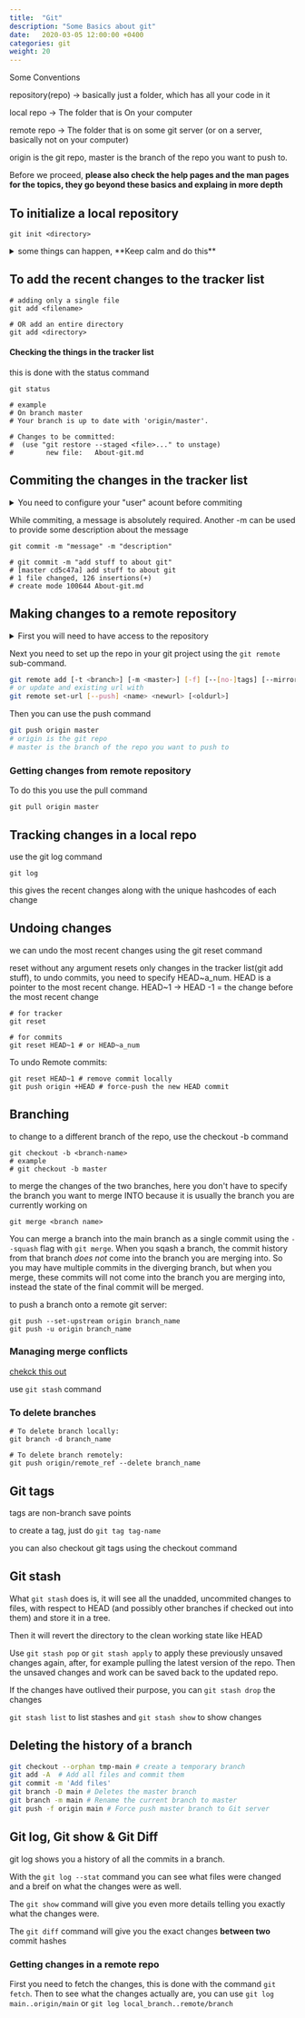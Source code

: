 ```yaml
---
title:  "Git"
description: "Some Basics about git"
date:   2020-03-05 12:00:00 +0400
categories: git
weight: 20
---
```

Some Conventions

repository(repo) -> basically just a folder, which has all your code in it

local repo -> The folder that is On your computer

remote repo -> The folder that is on some git server (or on a server, basically not on your computer)

origin is the git repo, master is the branch of the repo you want to push to.

Before we proceed, **please also check the help pages and the man pages for the topics, they go beyond these basics and explaing in more depth**

## To initialize a local repository

```git
git init <directory>
```

<details markdown=1>
<summary> some things can happen, **Keep calm and do this**</summary>

if you create a directory on a remote and initialize with `git init .` and then try commiting to it, it wont happen!

on the remote you need to `git checkout -b tmp` and then push from your machine(local) to the remote

[here is a stackoverflow page](https://stackoverflow.com/questions/2816369/git-push-error-remote-rejected-master-master-branch-is-currently-checked)

I just had the same error while I began learning Git. Some of the other answers are clearly not for someone new to Git!

(I am going to use non technical terms to get the idea across.) Anyway, what is happening is that you have two repositories, one is the original you first made, and the other the work one you just made.

Right now you are in your work repository and are using the "master" branch. But you also happen to be "logged in" in your original repository to the same "master" branch. Now since you're "logged in" in the original, Git fears you might mess up because you might be working on the original and screw things up. So you need to return to the original repository and do a "git checkout someotherbranch", and now you can push with no problems.

I hope this helps.

</details>

## To add the recent changes to the tracker list

```git
# adding only a single file
git add <filename>

# OR add an entire directory
git add <directory>
```

#### Checking the things in the tracker list
this is done with the status command
```git
git status

# example
# On branch master
# Your branch is up to date with 'origin/master'.

# Changes to be committed:
#  (use "git restore --staged <file>..." to unstage)
#        new file:   About-git.md
```

## Commiting the changes in the tracker list

<details markdown=1>
<summary>You need to configure your "user" acount before commiting</summary>

#### for global config
```shell
git config --global user.name "firstname lastname"
git config --global user.email "email_id"
```
#### you can also set local directory related config
```shell
git config user.name "firstname lastname"
git config user.email "email_id"
```
</details>

While commiting, a message is absolutely required. Another -m can be used to provide some description about the message

```git
git commit -m "message" -m "description"

# git commit -m "add stuff to about git"
# [master cd5c47a] add stuff to about git
# 1 file changed, 126 insertions(+)
# create mode 100644 About-git.md
```

## Making changes to a remote repository

<details markdown="1"><summary>First you will need to have access to the repository</summary>

This can be done via SSH keys or via [Gitcredential manager]({{< relref "git-credential-manager" >}})

1.  Create SSH keys and add the .pub (public part) of the key on github/your git provider
    
    ```bash
    ssh-keygen -t rsa -b 4096 -C "your_email@example.com"
    ```
2.  Ensure ssh-agent is running
    
    ```bash
     # start the ssh-agent in the background
    $ eval $(ssh-agent -s)
    > Agent pid 59566
    ```
    
    or on Windows powershell
    
    ```powershell
     Get-Service -Name ssh-agent | Set-Service -StartupType Manual
     Start-Service ssh-agent
    ```
3.  Add your SSH private key to the ssh-agent. If you created your key with a different name, or if you are adding an existing key that has a different name, replace�*id_rsa*�in the command with the name of your private key file.
    
    ```shell
    $ ssh-add ~/.ssh/id_rsa
    ```
4.  Add the ssh key to your git provider

### setting up a git server

Most of it is the same, you need to initialize a bare repository, to which you commit to and pull from on the *server*. And ofc add ssh public key of your computer to the serve.

``` shell
# on the server initialize a bare repository with .git extention as an conventi
mkdir my_repo.git
cd my_repo.git
git init --bare
``` 

</details>

Next you need to set up the repo in your git project using the `git remote` sub-command.

```bash
git remote add [-t <branch>] [-m <master>] [-f] [--[no-]tags] [--mirror=(fetch|push)] <name> <url>
# or update and existing url with
git remote set-url [--push] <name> <newurl> [<oldurl>]
```

Then you can use the push command
```bash
git push origin master
# origin is the git repo
# master is the branch of the repo you want to push to
```

### Getting changes from remote repository
To do this you use the pull command
```git
git pull origin master
```
## Tracking changes in a local repo
use the git log command
```git
git log
```
this gives the recent changes along with the unique hashcodes of each change

## Undoing changes
we can undo the most recent changes using the git reset command

reset without any argument resets only changes in the tracker list(git add stuff), to undo commits, you need to specify HEAD~a_num. HEAD is a pointer to the most recent change. HEAD~1 -> HEAD -1 = the change before the most recent change
```git
# for tracker
git reset

# for commits
git reset HEAD~1 # or HEAD~a_num
```

To undo Remote commits:

```git
git reset HEAD~1 # remove commit locally
git push origin +HEAD # force-push the new HEAD commit
```

## Branching
to change to a different branch of the repo, use the checkout -b command
```git
git checkout -b <branch-name>
# example
# git checkout -b master
```

to merge the changes of the two branches, here you don't have to specify the branch you want to merge INTO because it is usually the branch you are currently working on
```git
git merge <branch name>
```

You can merge a branch into the main branch as a single commit using the `--squash` flag with `git merge`. When you sqash a branch, the commit history from that branch *does not* come into the branch you are merging into. So you may have multiple commits in the diverging branch, but when you merge, these commits will not come into the branch you are merging into, instead the state of the final commit will be merged.

to push a branch onto a remote git server:
```git
git push --set-upstream origin branch_name
git push -u origin branch_name
```

### Managing merge conflicts
[chekck this out](https://www.atlassian.com/git/tutorials/using-branches/merge-conflicts)

use `git stash` command

### To delete branches

```git
# To delete branch locally:
git branch -d branch_name

# To delete branch remotely:
git push origin/remote_ref --delete branch_name
```

## Git tags

tags are non-branch save points

to create a tag, just do `git tag tag-name`

you can also checkout git tags using the checkout command

## Git stash

What `git stash` does is, it will see all the unadded, uncommited changes to files, with respect to HEAD (and possibly other branches if checked out into them) and store it in a tree.

Then it will revert the directory to the clean working state like HEAD

Use `git stash pop` or `git stash apply` to apply these previously unsaved changes again, after, for example pulling the latest version of the repo. Then the unsaved changes and work can be saved back to the updated repo.

If the changes have outlived their purpose, you can `git stash drop` the changes

`git stash list` to list stashes and `git stash show` to show changes

## Deleting the history of a branch
```bash
git checkout --orphan tmp-main # create a temporary branch
git add -A  # Add all files and commit them
git commit -m 'Add files'
git branch -D main # Deletes the master branch
git branch -m main # Rename the current branch to master
git push -f origin main # Force push master branch to Git server
```

## Git log, Git show & Git Diff

git log shows you a history of all the commits in a branch.

With the `git log --stat` command you can see what files were changed and a breif on what the changes were as well.

The `git show` command will give you even more details telling you exactly what the changes were.

The `git diff` command will give you the exact changes **between two** commit hashes

### Getting changes in a remote repo

First you need to fetch the changes, this is done with the command `git fetch`. Then to see what the changes actually are, you can use `git log main..origin/main` or `git log local_branch..remote/branch`